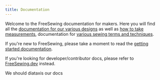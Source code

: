 ```yaml
---
title: Documentation
---
```


Welcome to the FreeSewing documentation for makers. Here you will find all the [documentation for our various designs](/docs/designs) as well as [how to take measurements](/docs/measurements/), documentation for [various sewing terms and techniques](/docs/sewing/).

If you're new to FreeSewing, please take a moment to read the [getting started documentation](/docs/guide/).

<ReadMore />

<Tip>

If you're looking for
developer/contributor docs, please refer to
[FreeSewing.dev](https://freesewing.dev/) instead.

</Tip>

<Fixme>

We should diataxis our docs

</Fixme>


